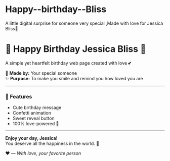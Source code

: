 # Happy--birthday--Bliss
A little digital surprise for someone very special ,Made with love for Jessica Bliss🌷
# 💖 Happy Birthday Jessica Bliss 🎂

A simple yet heartfelt birthday web page created with love 💕

🌸 **Made by:** Your special someone  
✨ **Purpose:** To make you smile and remind you how loved you are  

---

### 🎉 Features
- Cute birthday message  
- Confetti animation  
- Sweet reveal button  
- 100% love-powered 💞  

---

**Enjoy your day, Jessica!**  
You deserve all the happiness in the world. 🌷

❤️ *— With love, your favorite person*
